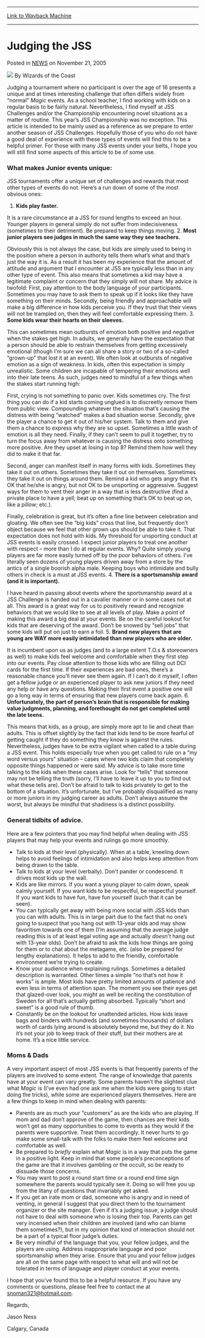 
---
[Link to Wayback Machine](https://web.archive.org/web/20210501184600/https://magic.wizards.com/en/articles/archive/judging-jss-2005-11-21)

[_metadata_:author]:- "Wizards of the Coast"
[_metadata_:description]:- "Judging a tournament where no participant is over the age of 16 presents a unique and at times interesting challenge that often differs widely from “normal” Magic events. As a school teacher, I find working with kids on a regular basis to be fairly natural. Nevertheless, I find myself at JSS Challenges and/or the Championship encountering novel situations as a matter of"
[_metadata_:generator]:- "Drupal 7 (http://drupal.org)"
[_metadata_:node]:- "938221"
[_metadata_:publish_date]:- "2005-11-21"
[_metadata_:source]:- "div-main-content"
[_metadata_:title]:- "Judging the JSS"
[_metadata_:wayback_capture_timestamp]:- "2021-05-01 18:46:00"
[_metadata_:wayback_raw_url]:- "https://web.archive.org/web/20210501184600id_/https://magic.wizards.com/en/articles/archive/judging-jss-2005-11-21"
[_metadata_:wayback_url]:- "https://magic.wizards.com/en/articles/archive/judging-jss-2005-11-21"
---


Judging the JSS
===============



 Posted in [NEWS](/en/articles?source=MX_Nav2020)
 on November 21, 2005 






![](https://media.magic.wizards.com/styles/auth_small/public/images/person/wizards_author.jpg)
By Wizards of the Coast











Judging a tournament where no participant is over the age of 16 presents a unique and at times interesting challenge that often differs widely from “normal” *Magic* events. As a school teacher, I find working with kids on a regular basis to be fairly natural. Nevertheless, I find myself at JSS Challenges and/or the Championship encountering novel situations as a matter of routine. This year’s JSS Championship was no exception. This article is intended to be mainly used as a reference as we prepare to enter another season of JSS Challenges. Hopefully those of you who do not have a good deal of experience with these types of events will find this to be a helpful primer. For those with many JSS events under your belts, I hope you will still find some aspects of this article to be of some use.


### What makes Junior events unique:


JSS tournaments offer a unique set of challenges and rewards that most other types of events do not. Here’s a run down of some of the most obvious ones:


1. **Kids play faster.**   

 It is a rare circumstance at a JSS for round lengths to exceed an hour. Younger players in general simply do not suffer from indecisiveness (sometimes to their detriment). Be prepared to keep things moving.
2. **Most junior players see judges in much the same way they see teachers.**  

 Obviously this is not always the case, but kids are simply used to being in the position where a person in authority tells them what’s what and that’s just the way it is. As a result it has been my experience that the amount of attitude and argument that I encounter at JSS are typically less than in any other type of event. This also means that sometimes a kid may have a legitimate complaint or concern that they simply will not share. My advice is twofold: First, pay attention to the body language of your participants. Sometimes you may have to ask them to speak up if it looks like they have something on their minds. Secondly, being friendly and approachable will make a big difference in how kids perceive you. If they trust that their views will not be trampled on, then they will feel comfortable expressing them.
3. **Some kids wear their hearts on their sleeves.**   

 This can sometimes mean outbursts of emotion both positive and negative when the stakes get high. In adults, we generally have the expectation that a person should be able to restrain themselves from getting excessively emotional (though I’m sure we can all share a story or two of a so-called “grown-up” that lost it at an event). We often look at outbursts of negative emotion as a sign of weakness. In kids, often this expectation is simply unrealistic. Some children are incapable of tempering their emotions well into their late teens. As such, judges need to mindful of a few things when the stakes start running high:  

 First, crying is not something to panic over. Kids sometimes cry. The first thing you can do if a kid starts coming unglued is to discreetly remove them from public view. Compounding whatever the situation that’s causing the distress with being “watched” makes a bad situation worse. Secondly, give the player a chance to get it out of his/her system. Talk to them and give them a chance to express why they are so upset. Sometimes a little wash of emotion is all they need. Finally, if they can’t seem to pull it together, try to turn the focus away from whatever is causing the distress onto something more positive. Are they upset at losing in top 8? Remind them how well they did to make it that far.  

 Second, anger can manifest itself in many forms with kids. Sometimes they take it out on others. Sometimes they take it out on themselves. Sometimes they take it out on things around them. Remind a kid who gets angry that it’s OK that he/she is angry, but not OK to be unsporting or aggressive. Suggest ways for them to vent their anger in a way that is less destructive (find a private place to have a yell; beat up on something that’s OK to beat up on, like a pillow; etc.).  

 Finally, celebration is great, but it’s often a fine line between celebration and gloating. We often see the “big kids” cross that line, but frequently don’t object because we feel that other grown ups should be able to take it. That expectation does not hold with kids. My threshold for unsporting conduct at JSS events is easily crossed. I expect junior players to treat one another with respect – more than I do at regular events. Why? Quite simply young players are far more easily turned off by the poor behaviors of others. I’ve literally seen dozens of young players driven away from a store by the antics of a single boorish alpha male. Keeping boys who intimidate and bully others in check is a must at JSS events.
4. **There is a sportsmanship award (and it is important).**  

 I have heard in passing about events where the sportsmanship award at a JSS Challenge is handed out in a cavalier manner or in some cases not at all. This award is a great way for us to positively reward and recognize behaviors that we would like to see at all levels of play. Make a point of making this award a big deal at your events. Be on the careful lookout for kids that are deserving of the award. Don’t be snowed by “sell jobs” that some kids will put on just to earn a foil.
5. **Brand new players that are young are WAY more easily intimidated than new players who are older.**  

 It is incumbent upon us as judges (and to a large extent T.O.s & storeowners as well) to make kids feel welcome and comfortable when they first step into our events. Pay close attention to those kids who are filling out DCI cards for the first time. If their experiences are bad ones, there’s a reasonable chance you’ll never see them again. If I can’t do it myself, I often get a fellow judge or an experienced player to ask new juniors if they need any help or have any questions. Making their first event a positive one will go a long way in terms of ensuring that new players come back again.
6. **Unfortunately, the part of person’s brain that is responsible for making value judgments, planning, and forethought do not get completed until the late teens.**   

 This means that kids, as a group, are simply more apt to lie and cheat than adults. This is offset slightly by the fact that kids tend to be more fearful of getting caught if they do something they know is against the rules. Nevertheless, judges have to be extra vigilant when called to a table during a JSS event. This holds especially true when you get called to rule on a “my word versus yours” situation – cases where two kids claim that completely opposite things happened or were said. My advice is to take more time talking to the kids when these cases arise. Look for “tells” that someone may not be telling the truth (sorry, I’ll have to leave it up to you to find out what these tells are). Don’t be afraid to talk to kids privately to get to the bottom of a situation. It’s unfortunate, but I’ve probably disqualified as many or more juniors in my judging career as adults. Don’t always assume the worst, but always be mindful that shadiness is a distinct possibility.

### General tidbits of advice.


Here are a few pointers that you may find helpful when dealing with JSS players that may help your events and rulings go more smoothly.


* Talk to kids at their level (physically). When at a table, kneeling down helps to avoid feelings of intimidation and also helps keep attention from being drawn to the table.
* Talk to kids at your level (verbally). Don’t pander or condescend. It drives most kids up the wall.
* Kids are like mirrors. If you want a young player to calm down, speak calmly yourself. If you want kids to be respectful, be respectful yourself. If you want kids to have fun, have fun yourself (such that it can be seen).
* You can typically get away with being more social with JSS kids than you can with adults. This is in large part due to the fact that no one’s going to suspect that you hang out with 13-year olds and may show favoritism towards one of them (I’m assuming that the average judge reading this is of at least legal voting age and actually *doesn’t* hang out with 13-year olds). Don’t be afraid to ask the kids how things are going for them or to chat about the metagame, etc. (also be prepared for lengthy explanations). It helps to add to the friendly, comfortable environment we’re trying to create.
* Know your audience when explaining rulings. Sometimes a detailed description is warranted. Other times a simple “no that’s not how it works” is ample. Most kids have pretty limited amounts of patience and even less in terms of attention span. The moment you see their eyes get that glazed-over look, you might as well be reciting the constitution of Sweden for all that’s actually getting absorbed. Typically “short and sweet” is a good rule of thumb.
* Constantly be on the lookout for unattended articles. How kids leave bags and binders with hundreds (and sometimes thousands) of dollars worth of cards lying around is absolutely beyond me, but they do it. No it’s not your job to keep track of their stuff, but their mothers are at home. It’s a nice little service.

### Moms & Dads


A very important aspect of most JSS events is that frequently parents of the players are involved to some extent. The range of knowledge that parents have at your event can vary greatly. Some parents haven’t the slightest clue what *Magic* is (I’ve even had one ask me when the kids were going to start doing the tricks), while some are experienced players themselves. Here are a few things to keep in mind when dealing with parents:


* Parents are as much your “customers” as are the kids who are playing. If mom and dad don’t approve of the game, then chances are their kids won’t get as many opportunities to come to events as they would if the parents were supportive. Treat them accordingly. It never hurts to go make some small-talk with the folks to make them feel welcome and comfortable as well.
* Be prepared to *briefly* explain what *Magic* is in a way that puts the game in a positive light. Keep in mind that some people’s preconceptions of the game are that it involves gambling or the occult, so be ready to dissuade those concerns.
* You may want to post a round start time or a round end time sign somewhere the parents would typically see it. Doing so will free you up from the litany of questions that invariably get asked.
* If you get an irate mom or dad, someone who is angry and in need of venting, in general I suggest that you direct them to the tournament organizer or the site manager. Even if it’s a judging issue, a judge should not have to deal with someone who is losing their top. Parents can get very incensed when their children are involved (and who can blame them sometimes?), but in my opinion that kind of interaction should not be a part of a typical floor judge’s duties.
* Be very mindful of the language that you, your fellow judges, and the players are using. Address inappropriate language and poor sportsmanship when they arise. Ensure that you and your fellow judges are all on the same page with respect to what will and will not be tolerated in terms of language and player conduct at your events.

I hope that you’ve found this to be a helpful resource. If you have any comments or questions, please feel free to contact me at snoman321@hotmail.com.


Regards,


Jason Ness  

Calgary, Canada







